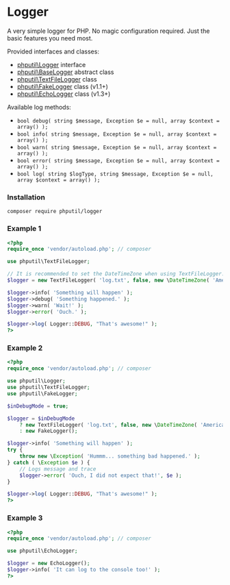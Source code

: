 # Logger

A very simple logger for PHP. No magic configuration required. Just the basic features you need most.

Provided interfaces and classes:

* [phputil\Logger](https://github.com/thiagodp/logger/blob/master/lib/Logger.php) interface
* [phputil\BaseLogger](https://github.com/thiagodp/logger/blob/master/lib/BaseLogger.php) abstract class
* [phputil\TextFileLogger](https://github.com/thiagodp/logger/blob/master/lib/TextFileLogger.php) class
* [phputil\FakeLogger](https://github.com/thiagodp/logger/blob/master/lib/FakeLogger.php) class (v1.1+)
* [phputil\EchoLogger](https://github.com/thiagodp/logger/blob/master/lib/EchoLogger.php) class (v1.3+)

Available log methods:

* `bool debug( string $message, Exception $e = null, array $context = array() );`
* `bool info( string $message, Exception $e = null, array $context = array() );`
* `bool warn( string $message, Exception $e = null, array $context = array() );`
* `bool error( string $message, Exception $e = null, array $context = array() );`
* `bool log( string $logType, string $message, Exception $e = null, array $context = array() );`

### Installation

```command
composer require phputil/logger
```

### Example 1

```php
<?php
require_once 'vendor/autoload.php'; // composer

use phputil\TextFileLogger;

// It is recommended to set the DateTimeZone when using TextFileLogger.
$logger = new TextFileLogger( 'log.txt', false, new \DateTimeZone( 'America/Sao_Paulo' ) );

$logger->info( 'Something will happen' );
$logger->debug( 'Something happened.' );
$logger->warn( 'Wait!' );
$logger->error( 'Ouch.' );

$logger->log( Logger::DEBUG, "That's awesome!" );
?>
```

### Example 2

```php
<?php
require_once 'vendor/autoload.php'; // composer

use phputil\Logger;
use phputil\TextFileLogger;
use phputil\FakeLogger;

$inDebugMode = true;

$logger = $inDebugMode
	? new TextFileLogger( 'log.txt', false, new \DateTimeZone( 'America/Sao_Paulo' ) )
	: new FakeLogger();

$logger->info( 'Something will happen' );
try {
	throw new \Exception( 'Hummm... something bad happened.' );
} catch ( \Exception $e ) {
	// Logs message and trace
	$logger->error( 'Ouch, I did not expect that!', $e );
}

$logger->log( Logger::DEBUG, "That's awesome!" );
?>
```

### Example 3

```php
<?php
require_once 'vendor/autoload.php'; // composer

use phputil\EchoLogger;

$logger = new EchoLogger();
$logger->info( 'It can log to the console too!' );
?>
```